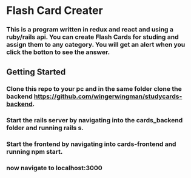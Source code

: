 # Flash Card Creater

### This is a program written in redux and react and using a ruby/rails api. You can create Flash Cards for studing and assign them to any category. You will get an alert when you click the botton to see the answer.

## Getting Started 
### Clone this repo to your pc and in the same folder clone the backend https://github.com/wingerwingman/studycards-backend. 
### Start the rails server by navigating into the cards_backend folder and running rails s. 
### Start the frontend by navigating into cards-frontend and running npm start.
### now navigate to localhost:3000